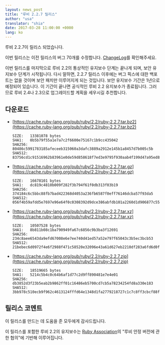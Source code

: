 ```yaml
---
layout: news_post
title: "루비 2.2.7 릴리스"
author: "usa"
translator: "shia"
date: 2017-03-28 11:00:00 +0000
lang: ko
---
```


루비 2.2.7이 릴리스 되었습니다.

이번 릴리스는 이전 릴리스의 버그 70개를 수정합니다.
[ChangeLog](https://svn.ruby-lang.org/repos/ruby/tags/v2_2_7/ChangeLog)를
확인해주세요.

이번 릴리스를 마지막으로 루비 2.2의 통상적인 유지보수 단계는 끝나게 되며,
보안 유지보수 단계가 시작됩니다. 다시 말하면, 2.2.7 릴리스 이후에는 버그 픽스에
대한 백포트는 없을 것이며 보안 패치만 이루어지게 되는 것입니다.
보안 유지보수 기간은 1년으로 예정되어 있습니다.
이 기간이 끝나면 공식적인 루비 2.2 유지보수가 종료됩니다.
그러므로 루비 2.4나 2.3으로 업그레이드할 계획을 세우시길 추천합니다.

## 다운로드

* [https://cache.ruby-lang.org/pub/ruby/2.2/ruby-2.2.7.tar.bz2](https://cache.ruby-lang.org/pub/ruby/2.2/ruby-2.2.7.tar.bz2)

      SIZE:   13381078 bytes
      SHA1:   0b5b79f55a1e7a7c2f6600e75167c1b9cc435042
      SHA256: 80486c5991783185afeceeb315060a3dafc3889a2912e145b1a8457d7b005c5b
      SHA512: 83756cd1c91516962b83961e0de59d858618f7ed3e9795f930aab4f199d47a95ed8f867d8aa9b51d508be26d9babf2140117c88241168bac41e6ef702cfadf20

* [https://cache.ruby-lang.org/pub/ruby/2.2/ruby-2.2.7.tar.gz](https://cache.ruby-lang.org/pub/ruby/2.2/ruby-2.2.7.tar.gz)

      SIZE:   16678101 bytes
      SHA1:   dc819c4810b009f282f3b794f61f0db313f03b19
      SHA256: 374184c6c5bbc88fb7bad422368d4053a236fb6587f0eff76146dcba57f93da5
      SHA512: 056f4b59afdd5e7697e96e64f0c0308392d9dce386abfdb101a2260d1d906877c55ae135cb86a1598a778ca7beb39424ad38bce0deb860981a10e8f5d48bf359

* [https://cache.ruby-lang.org/pub/ruby/2.2/ruby-2.2.7.tar.xz](https://cache.ruby-lang.org/pub/ruby/2.2/ruby-2.2.7.tar.xz)

      SIZE:   10507528 bytes
      SHA1:   8b811b08c1ba790949fa67c6856c9b3ba3f12691
      SHA256: 234c8aee6543da9efd67008e6e7ee740d41ed57a52e797f65043c3b5ec3bcb53
      SHA512: 21bebec6d0972f4e6f2988f471c58520e32096e43a61d627eb2210df283a6fd6d0fc49da9063f2d086f3d489f13e948462a6f084f9e931b4fde6102f490cc225

* [https://cache.ruby-lang.org/pub/ruby/2.2/ruby-2.2.7.zip](https://cache.ruby-lang.org/pub/ruby/2.2/ruby-2.2.7.zip)

      SIZE:   18519665 bytes
      SHA1:   5214c5b4c0c64b6af1d77c2d9ff890481e7e4e01
      SHA256: db3852d3f23b5eab2b9862ff01c16486eb5700cd7cb5a78234254fd8a330e183
      SHA512: 3bb978c510ecb9f962c4613124fffd64e1348d1fa2779218727c1c7c8ff3cbcf88ff0232acb815f3363af67e9f5ce546ca84990ee95269f9512270830daa588a

## 릴리스 코멘트

이 릴리스를 만드는 데 도움을 준 모두에게 감사드립니다.

이 릴리스를 포함한 루비 2.2의 유지보수는 [Ruby Association](http://www.ruby.or.jp/)의
"루비 안정 버전에 관한 협의"에 기반해 이루어집니다.
